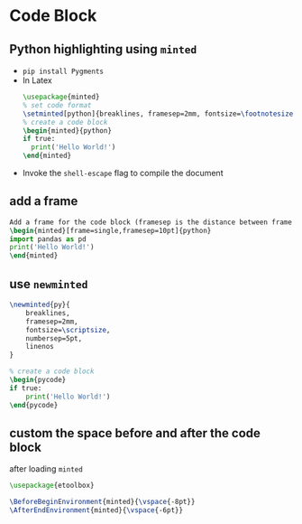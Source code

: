 # Code Block

## Python highlighting using `minted`
- `pip install Pygments`
- In Latex
  ```latex
  \usepackage{minted}
  % set code format
  \setminted[python]{breaklines, framesep=2mm, fontsize=\footnotesize, numbersep=5pt}
  % create a code block
  \begin{minted}{python}
  if true:
    print('Hello World!')
  \end{minted}
  ```
- Invoke the `shell-escape` flag to compile the document

## add a frame
```latex
Add a frame for the code block (framesep is the distance between frame and content):
\begin{minted}[frame=single,framesep=10pt]{python}
import pandas as pd
print('Hello World!')
\end{minted}
```

## use `newminted`
```latex
\newminted{py}{
    breaklines,
    framesep=2mm,
    fontsize=\scriptsize,
    numbersep=5pt,
    linenos
}

% create a code block
\begin{pycode}
if true:
    print('Hello World!')
\end{pycode}
```

## custom the space before and after the code block
after loading `minted`
```latex
\usepackage{etoolbox}

\BeforeBeginEnvironment{minted}{\vspace{-8pt}}
\AfterEndEnvironment{minted}{\vspace{-6pt}}
```
